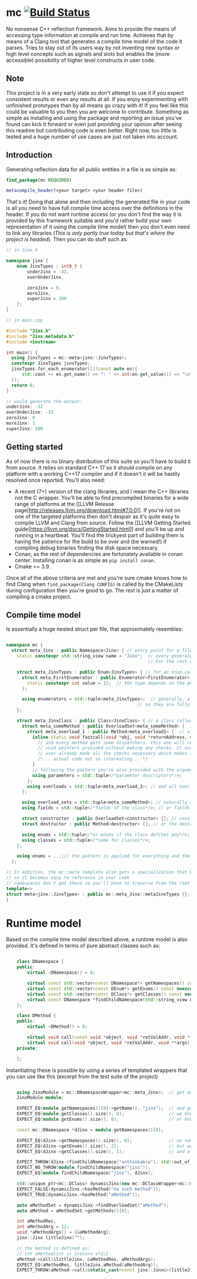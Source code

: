 # mc [![Build Status](https://travis-ci.org/tfbogdan/mc.svg?branch=master)](https://travis-ci.org/tfbogdan/mc)
No nonsense C++ reflection framework. Aims to provide the means of accessing type information at compile and run time. Achieves that by means of a Clang tool that generates a compile time model of the code it parses. Tries to stay out of its users way by not inventing new syntax or high level concepts such as signals and slots but enables the (more accessible) possibility of higher level constructs in user code.

## Note
This project is in a very early state so don't attempt to use it if you expect consistent results or even any results at all. If you enjoy experimenting with unfinished prototypes than by all means go crazy with it! If you feel like this could be valuable to you then you are welcome to contribute. Something as simple as installing and using the package and reporting an issue you've found can kick it forward or even just providing your opinion after seeing this readme but contributing code is even better. Right now, too little is tested and a huge number of use cases are just not taken into account.

## Introduction
Generating reflection data for all public entities in a file is as simple as:

```cmake
find_package(mc REQUIRED)

metacompile_header(<your target> <your header file>)
```

That's it! Doing that alone and then including the generated file in your code is all you need to have full compile time access over the definitions in the header. If you do not want runtime access (or you don't find the way it is provided by this framework suitable and you'd rather build your own representation of it using the compile time model) then you don't even need to link any libraries (_This is only partly true today but that's where the project is headed_). Then you can do stuff such as:

```c++
// in Jinx.h

namespace jinx {
    enum JinxTypes : int8_t {
        underJinx = -32,
        overUnderJinx,

        zeroJinx = 0,
        moreJinx,
        superJinx = 100
    };
}

// in main.cpp

#include "Jinx.h"
#include "Jinx.metadata.h"
#include <iostream>

int main() {
  using JinxTypes = mc::meta<jinx::JinxTypes>;
  constexpr JinxTypes jinxTypes;
  jinxTypes.for_each_enumerator([](const auto en){
      std::cout << en.get_name() << ": " << int(en.get_value()) << "\n";
  });
  return 0;
}

// would generate the output:
underJinx: -32
overUnderJinx: -31
zeroJinx: 0
moreJinx: 1
superJinx: 100

```

## Getting started

As of now there is no binary distribution of this suite so you'll have to build it from source. It relies on standard C++ 17 so it should compile on any platform with a working C++17 compiler and if it doesn't it will be hastily resolved once reported. You'll also need:

- A recent (7+) version of the clang libraries, and I mean the C++ libraries not the C wrapper. You'll be able to find precompiled binaries for a wide range of platforms at the [[LLVM Release page|http://releases.llvm.org/download.html#7.0.0]]. If you're not on one of the targeted platforms then don't despair as it's quite easy to compile LLVM and Clang from source. Follow the [[LLVM Getting Started guide|https://llvm.org/docs/GettingStarted.html]] and you'll be up and running in a heartbeat. You'll find the trickyest part of building them is having the patience for the build to be over and (be warned!) if compiling debug binaries finding the disk space necessary.
- Conan, as the rest of dependencies are fortunately available in conan center. Installing conan is as simple as `pip install conan`.
- Cmake >= 3.9.

Once all of the above criteria are met and you're sure cmake knows how to find Clang when `find_package(Clang CONFIG)` is called by the CMakeLists during configuration then you're good to go. The rest is just a matter of compiling a cmake project.

## Compile time model

Is essentially a huge nested struct per file, that approximately resembles:

```c++

namespace mc {
  struct meta_Jinx : public Namespace<Jinx> { // entry point for a file called Jinx.h
    static constexpr std::string_view name = "Jinx";  // every generated descriptor gets a name.
                                                      // For the rest of this example it will be skipped but in actual code it's always there.

    struct meta_JinxTypes : public Enum<JinxTypes> { // for an enum called say JinxTypes
      struct meta_FirstEnumerator : public Enumerator<FirstEnumerator> { // each enumerator gets one of these
        static constexpr int value = 12;  // the type depends on the enum class type and value is the value of the enumerator in the enum itself
      };

      using enumerators = std::tuple<meta_JinxTypes>;  // generally, after declaring entities statically they are collected in a tuple type
                                                  // so they are fully usable in generic code. the tuple type is appropriately called enumerators in this case
    };

    struct meta_JinxClass : public Class<JinxClass> { // a class called JinxClass you'd get a descriptor resembling this one
      struct meta_someMethod : public OverloadSet<meta_someMethod> {  // and for a method called `someMethod` (even one without overloads) you'd get what is called an overload set
        struct meta_overload_1 : public Method<meta_overload1> {  // ultimately listing every overloads of a method like this
          inline static void fastcall(void *obj, void *returnAddress, void **args) {
            // and every method gets some dispatchers. this one will construct a method call from the
            // void pointers provided without making any checks. It assumes the
            // user already made all the checks necessary which makes it dangerous but also very fast.
            /*... actual code not so interesting... */
          }
          // following the pattern you're also provided with the argument list
          using parameters = std::tuple</*parameter descriptors*/>;
        };
        using overloads = std::tuple<meta_overload_1>; // and all overloads are listed
      };

      using overload_sets = std::tuple<meta_someMethod>; // naturally all overload sets are listed too
      using fields = std::tuple</*fields of the class*/>; // or fields

      struct constructor : public OverloadSet<constructor> {}; // constructors aren't left out either
      struct destructor : public Method<destructor> {}; // or the destructor

      using enums = std::tuple</*or enums if the class defines any*/>;
      using classes = std::tuple</*same for classes*/>;
    };

    using enums = ...;// the pattern is applied for everything and the entire model is entirely traversable during compile time;
  };

// In addition, the mc::meta template also gets a specialization that becomes one of the descriptors from above depending on the type it is specialized over
// so it becomes easy to reference in user code
// namespaces don't get these so you'll have to traverse from the root of the model to find them
template<>
struct meta<jinx::JinxTypes> : public mc::meta_Jinx::metaJinxTypes {};
}

```

# Runtime model

Based on the compile time model described above, a runtime model is also provided. It's defined in terms of pure abstract classes such as:

```c++

    class DNamespace {
    public:
        virtual ~DNamespace() = 0;

        virtual const std::vector<const DNamespace*> getNamespaces() const noexcept = 0;
        virtual const std::vector<const DEnum*> getEnums() const noexcept = 0;
        virtual const std::vector<const DClass*> getClasses() const noexcept = 0;
        virtual const DNamespace *findChildNamespace(std::string_view name) const noexcept(false) = 0;
    };

    class DMethod {
    public:
        virtual ~DMethod() = 0;

        virtual void call(const void *object, void *retValAddr, void **args) const = 0;
        virtual void call(void *object, void *retValAddr, void **args) const = 0;
    private:

    };

```

Instantiating these is possible by using a series of templated wrappers that you can use like this (excerpt from the test suite of the project)

```c++

    using JinxModule = mc::DNamespaceWrapper<mc::meta_Jinx>;  // get an instance for the root of a model
    JinxModule module;

    EXPECT_EQ(module.getNamespaces()[0]->getName(), "jinx");  // and get the first namespace of that model. in our test code, that is called jinx
    EXPECT_EQ(module.getClasses().size(), 0);                 // we know the root of the module has no classes
    EXPECT_EQ(module.getEnums().size(), 0);                   // or enums

    const mc::DNamespace *dJinx = module.getNamespaces()[0];

    EXPECT_EQ(dJinx->getNamespaces().size(), 0);              // no namespaces nested within jinx
    EXPECT_EQ(dJinx->getEnums().size(), 2);                   // but we do have two enums
    EXPECT_EQ(dJinx->getClasses().size(), 1);                 // and a class

    EXPECT_THROW(dJinx->findChildNamespace("unthinkable"), std::out_of_range);  // asking for a namespace that doesn't exist throws an exception
    EXPECT_NO_THROW(module.findChildNamespace("jinx"));                         // if it exists then it's politely returned back to the called
    EXPECT_EQ(module.findChildNamespace("jinx"), dJinx);                        // and we know for a fact that the jinx namespace has position 0 for this test

    std::unique_ptr<mc::DClass> dynamicJinx(new mc::DClassWrapper<mc::meta<jinx::Jinx>>); // and now we're creating an instance for the Jinx class. Could also search for it in the module. It's already nested within.
    EXPECT_FALSE(dynamicJinx->hasMethod("no such method"));                     // no such method, friend!
    EXPECT_TRUE(dynamicJinx->hasMethod("aMethod"));                             // but we know this one exists

    auto aMethodSet = dynamicJinx->findOverloadSet("aMethod");
    auto aMethod = aMethodSet->getMethods()[0];

    int aMethodRes;
    int aMethodArg = 12;
    void *aMethodArgs[] = {&aMethodArg};
    jinx::Jinx littleJinx("");                                                  // hello little jinx! we've been talking about you!

    // the method is defined as:
    // int aMethod(int v) {return v*2;}
    aMethod->call(&littleJinx, &aMethodRes, aMethodArgs);                       // this is how one would call a method through a wrapper. simplistic example but no reason it shouldn't be able to scale up
    EXPECT_EQ(aMethodRes, littleJinx.aMethod(aMethodArg));                      // for our test, we want both ways of calling the method to yield the same result
    EXPECT_THROW(aMethod->call(&static_cast<const jinx::Jinx&>(littleJinx), &aMethodRes, aMethodArgs), mc::const_corectness_error); // and const corectness is enforced too.


```
